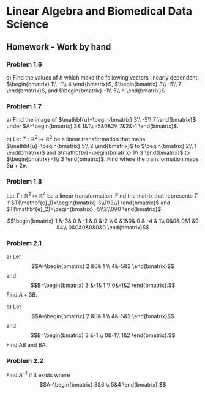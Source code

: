
# Linear Algebra and Biomedical Data Science

## Homework - Work by hand

### Problem 1.6
a) Find the values of $h$ which make the following vectors linearly dependent.
$\begin{bmatrix}
1\\
-1\\
4
\end{bmatrix}$, $\begin{bmatrix}
3\\
-5\\
7
\end{bmatrix}$, and 
$\begin{bmatrix}
-1\\
5\\
h
\end{bmatrix}$

### Problem  1.7


a) Find the image of $\mathbf{u}=\begin{bmatrix}
3\\
-5\\
7
\end{bmatrix}$ under 
$A=\begin{bmatrix}
3& 1&1\\
-5&0&2\\
7&2&-1
\end{bmatrix}$.

b) Let $T:\mathbb{R}^2 \mapsto \mathbb{R}^2$ be a linear transformation that maps $\mathbf{u}=\begin{bmatrix}
5\\
2
\end{bmatrix}$ to $\begin{bmatrix}
2\\
1
\end{bmatrix}$ and $\mathbf{v}=\begin{bmatrix}
1\\
3
\end{bmatrix}$ to $\begin{bmatrix}
-1\\
3
\end{bmatrix}$.  Find where the transformation maps $3\mathbf{u}+2\mathbf{v}$.

### Problem  1.8
Let $T:\mathbb{R}^2 \mapsto \mathbb{R}^4$ be a linear transformation.  Find the matrix that represents $T$ if $T(\mathbf{e}_1)=\begin{bmatrix} 3\\1\\3\\1
\end{bmatrix}$ and $T(\mathbf{e}_2)=\begin{bmatrix} 
-5\\2\\0\\0
\end{bmatrix}$.

$$\begin{bmatrix}
1 &-3& 0 & -1 & 0 &-2 \\ 
0 &1&0& 0 & -4 & 1\\ 
0&0& 0&1 &9 &4\\
0&0&0&0&0&0
\end{bmatrix}$$

### Problem 2.1
a) Let $$A=\begin{bmatrix}
2 &0& 1  \\ 
4&-5&2
\end{bmatrix}$$ and $$B=\begin{bmatrix}
3 &-1& 1  \\ 
0&-1&2
\end{bmatrix}.$$  Find $A+3B$.

b) Let $$A=\begin{bmatrix}
2 &0& 1  \\ 
4&-5&2
\end{bmatrix}$$ and $$B=\begin{bmatrix}
3 &-1  \\ 
0&-1\\
1&2
\end{bmatrix}.$$   Find AB and BA.

### Problem 2.2
Find $A^{-1}$ if it exists where $$A=\begin{bmatrix}
8&6  \\ 
5&4
\end{bmatrix}.$$



```python

```


```python

```
